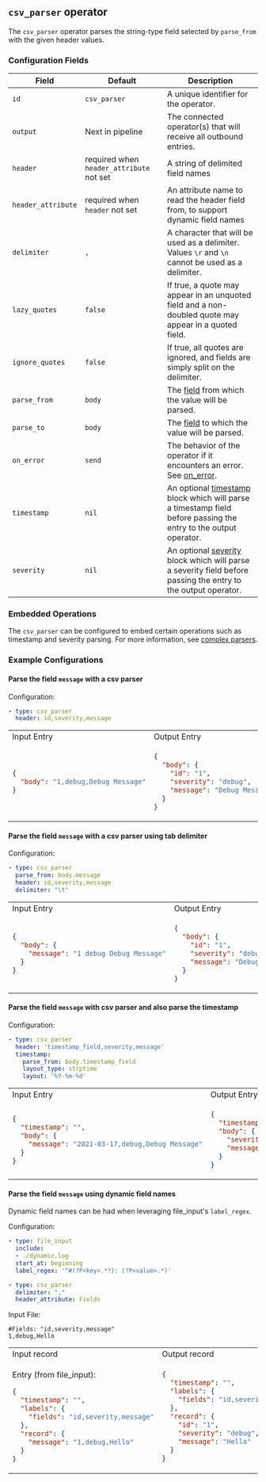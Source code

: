 ## `csv_parser` operator

The `csv_parser` operator parses the string-type field selected by `parse_from` with the given header values.

### Configuration Fields

| Field              | Default                                  | Description                                                                                                                              |
|--------------------|------------------------------------------|------------------------------------------------------------------------------------------------------------------------------------------|
| `id`               | `csv_parser`                             | A unique identifier for the operator.                                                                                                    |
| `output`           | Next in pipeline                         | The connected operator(s) that will receive all outbound entries.                                                                        |
| `header`           | required when `header_attribute` not set | A string of delimited field names                                                                                                        |
| `header_attribute` | required when `header` not set           | An attribute name to read the header field from, to support dynamic field names                                                          |
| `delimiter`        | `,`                                      | A character that will be used as a delimiter. Values `\r` and `\n` cannot be used as a delimiter.                                        |
| `lazy_quotes`      | `false`                                  | If true, a quote may appear in an unquoted field and a non-doubled quote may appear in a quoted field.                                   |
| `ignore_quotes`    | `false`                                  | If true, all quotes are ignored, and fields are simply split on the delimiter.                                                           |
| `parse_from`       | `body`                                   | The [field](../types/field.md) from which the value will be parsed.                                                                      |
| `parse_to`         | `body`                                   | The [field](../types/field.md) to which the value will be parsed.                                                                        |
| `on_error`         | `send`                                   | The behavior of the operator if it encounters an error. See [on_error](../types/on_error.md).                                            |
| `timestamp`        | `nil`                                    | An optional [timestamp](../types/timestamp.md) block which will parse a timestamp field before passing the entry to the output operator. |
| `severity`         | `nil`                                    | An optional [severity](../types/severity.md) block which will parse a severity field before passing the entry to the output operator.    |

### Embedded Operations

The `csv_parser` can be configured to embed certain operations such as timestamp and severity parsing. For more information, see [complex parsers](../types/parsers.md#complex-parsers).

### Example Configurations

#### Parse the field `message` with a csv parser

Configuration:

```yaml
- type: csv_parser
  header: id,severity,message
```

<table>
<tr><td> Input Entry </td> <td> Output Entry </td></tr>
<tr>
<td>

```json
{
  "body": "1,debug,Debug Message"
}
```

</td>
<td>

```json
{
  "body": {
    "id": "1",
    "severity": "debug",
    "message": "Debug Message"
  }
}
```

</td>
</tr>
</table>

#### Parse the field `message` with a csv parser using tab delimiter

Configuration:

```yaml
- type: csv_parser
  parse_from: body.message
  header: id,severity,message
  delimiter: "\t"
```

<table>
<tr><td> Input Entry </td> <td> Output Entry </td></tr>
<tr>
<td>

```json
{
  "body": {
    "message": "1 debug Debug Message"
  }
}
```

</td>
<td>

```json
{
  "body": {
    "id": "1",
    "severity": "debug",
    "message": "Debug Message"
  }
}
```

</td>
</tr>
</table>

#### Parse the field `message` with csv parser and also parse the timestamp

Configuration:

```yaml
- type: csv_parser
  header: 'timestamp_field,severity,message'
  timestamp:
    parse_from: body.timestamp_field
    layout_type: strptime
    layout: '%Y-%m-%d'
```

<table>
<tr><td> Input Entry </td> <td> Output Entry </td></tr>
<tr>
<td>

```json
{
  "timestamp": "",
  "body": {
    "message": "2021-03-17,debug,Debug Message"
  }
}
```

</td>
<td>

```json
{
  "timestamp": "2021-03-17T00:00:00-00:00",
  "body": {
    "severity": "debug",
    "message": "Debug Message"
  }
}
```

</td>
</tr>
</table>

#### Parse the field `message` using dynamic field names

Dynamic field names can be had when leveraging file_input's `label_regex`.

Configuration:

```yaml
- type: file_input
  include:
  - ./dynamic.log
  start_at: beginning
  label_regex: '^#(?P<key>.*?): (?P<value>.*)'

- type: csv_parser
  delimiter: ","
  header_attribute: Fields
```

Input File:

```
#Fields: "id,severity,message"
1,debug,Hello
```

<table>
<tr><td> Input record </td> <td> Output record </td></tr>
<tr>
<td>

Entry (from file_input):

```json
{
  "timestamp": "",
  "labels": {
    "fields": "id,severity,message"
  },
  "record": {
    "message": "1,debug,Hello"
  }
}
```

</td>
<td>

```json
{
  "timestamp": "",
  "labels": {
    "fields": "id,severity,message"
  },
  "record": {
    "id": "1",
    "severity": "debug",
    "message": "Hello"
  }
}
```

</td>
</tr>
</table>
